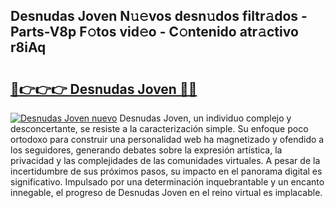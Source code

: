 ## Desnudas Joven N𝚞𝚎vos desn𝚞dos filtr𝚊dos - Parts-V8p F𝚘tos vid𝚎o - C𝚘ntenido atr𝚊ctivo r8iAq

# <h2><a href="http://mb2qyz4.tromn.icu/?c=Desnudas+Joven">🔗👉👉👉 Desnudas Joven 🔗🔗</a></h2>

[![Desnudas Joven nuevo](https://i.imgur.com/pEAQMta.gif)](http://mb2qyz4.tromn.icu/?c=Desnudas+Joven)
Desnudas Joven, un individuo complejo y desconcertante, se resiste a la caracterización simple. Su enfoque poco ortodoxo para construir una personalidad web ha magnetizado y ofendido a los seguidores, generando debates sobre la expresión artística, la privacidad y las complejidades de las comunidades virtuales. A pesar de la incertidumbre de sus próximos pasos, su impacto en el panorama digital es significativo. Impulsado por una determinación inquebrantable y un encanto innegable, el progreso de Desnudas Joven en el reino virtual es implacable.
